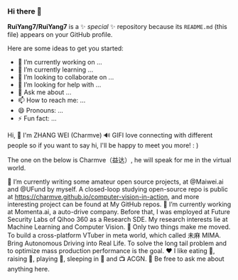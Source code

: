 ### Hi there 👋


**RuiYang7/RuiYang7** is a ✨ _special_ ✨ repository because its `README.md` (this file) appears on your GitHub profile.

Here are some ideas to get you started:

- 🔭 I’m currently working on ...
- 🌱 I’m currently learning ...
- 👯 I’m looking to collaborate on ...
- 🤔 I’m looking for help with ...
- 💬 Ask me about ...
- 📫 How to reach me: ...
- 😄 Pronouns: ...
- ⚡ Fun fact: ...

Hi, 👋 I'm ZHANG WEI (Charmve) 🔊
GIFI love connecting with different people so if you want to say hi, I'll be happy to meet you more! : )

The one on the below is Charmve（益达）, he will speak for me in the virtual world.

🔭 I’m currently writing some amateur open source projects, at @Maiwei.ai and @UFund by myself. A closed-loop studying open-source repo is public at https://charmve.github.io/computer-vision-in-action, and more interesting project can be found at My GitHub repos.
🌱 I’m currently working at Momenta.ai, a auto-drive company. Before that, I was employed at Future Security Labs of Qihoo 360 as a Research SDE. My research interests lie at Machine Learning and Computer Vision.
🤔 Only two things make me moved.
To build a cross-platform VTuber in meta world, which called 未麻 MIMA.
Bring Autonomous Driving into Real Life. To solve the long tail problem and to optimize mass production performance is the goal.
❤️ I like eating 🍉, raising 🐓, playing 🏓, sleeping in 🛌 and 📺 ACGN.
💬 Be free to ask me about anything here.
